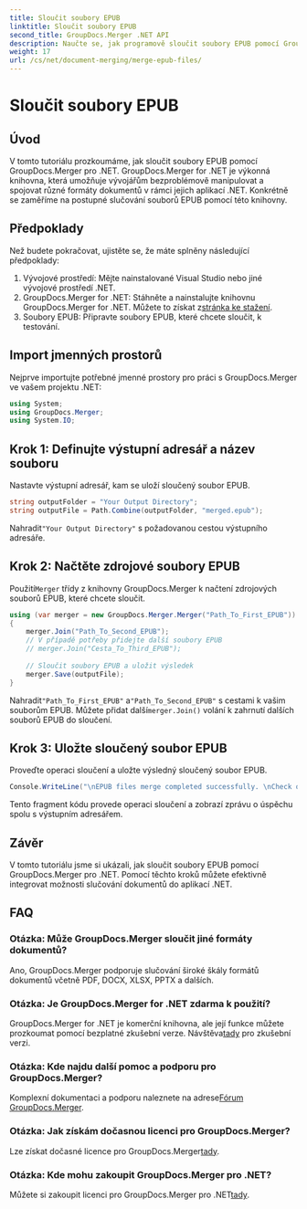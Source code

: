 ```yaml
---
title: Sloučit soubory EPUB
linktitle: Sloučit soubory EPUB
second_title: GroupDocs.Merger .NET API
description: Naučte se, jak programově sloučit soubory EPUB pomocí GroupDocs.Merger for .NET. Postupujte podle našeho podrobného návodu.
weight: 17
url: /cs/net/document-merging/merge-epub-files/
---
```


# Sloučit soubory EPUB

## Úvod
V tomto tutoriálu prozkoumáme, jak sloučit soubory EPUB pomocí GroupDocs.Merger pro .NET. GroupDocs.Merger for .NET je výkonná knihovna, která umožňuje vývojářům bezproblémově manipulovat a spojovat různé formáty dokumentů v rámci jejich aplikací .NET. Konkrétně se zaměříme na postupné slučování souborů EPUB pomocí této knihovny.
## Předpoklady
Než budete pokračovat, ujistěte se, že máte splněny následující předpoklady:
1. Vývojové prostředí: Mějte nainstalované Visual Studio nebo jiné vývojové prostředí .NET.
2.  GroupDocs.Merger for .NET: Stáhněte a nainstalujte knihovnu GroupDocs.Merger for .NET. Můžete to získat z[stránka ke stažení](https://releases.groupdocs.com/merger/net/).
3. Soubory EPUB: Připravte soubory EPUB, které chcete sloučit, k testování.

## Import jmenných prostorů
Nejprve importujte potřebné jmenné prostory pro práci s GroupDocs.Merger ve vašem projektu .NET:
```csharp
using System; 
using GroupDocs.Merger;
using System.IO;
```
## Krok 1: Definujte výstupní adresář a název souboru
Nastavte výstupní adresář, kam se uloží sloučený soubor EPUB.
```csharp
string outputFolder = "Your Output Directory";
string outputFile = Path.Combine(outputFolder, "merged.epub");
```
 Nahradit`"Your Output Directory"` s požadovanou cestou výstupního adresáře.
## Krok 2: Načtěte zdrojové soubory EPUB
 Použití`Merger` třídy z knihovny GroupDocs.Merger k načtení zdrojových souborů EPUB, které chcete sloučit.
```csharp
using (var merger = new GroupDocs.Merger.Merger("Path_To_First_EPUB"))
{
    merger.Join("Path_To_Second_EPUB");
    // V případě potřeby přidejte další soubory EPUB
    // merger.Join("Cesta_To_Third_EPUB");
    
    // Sloučit soubory EPUB a uložit výsledek
    merger.Save(outputFile);
}
```
 Nahradit`"Path_To_First_EPUB"` a`"Path_To_Second_EPUB"` s cestami k vašim souborům EPUB. Můžete přidat další`merger.Join()` volání k zahrnutí dalších souborů EPUB do sloučení.
## Krok 3: Uložte sloučený soubor EPUB
Proveďte operaci sloučení a uložte výsledný sloučený soubor EPUB.
```csharp
Console.WriteLine("\nEPUB files merge completed successfully. \nCheck output in {0}", outputFolder);
```
Tento fragment kódu provede operaci sloučení a zobrazí zprávu o úspěchu spolu s výstupním adresářem.

## Závěr
V tomto tutoriálu jsme si ukázali, jak sloučit soubory EPUB pomocí GroupDocs.Merger pro .NET. Pomocí těchto kroků můžete efektivně integrovat možnosti slučování dokumentů do aplikací .NET.

## FAQ
### Otázka: Může GroupDocs.Merger sloučit jiné formáty dokumentů?
Ano, GroupDocs.Merger podporuje slučování široké škály formátů dokumentů včetně PDF, DOCX, XLSX, PPTX a dalších.
### Otázka: Je GroupDocs.Merger for .NET zdarma k použití?
 GroupDocs.Merger for .NET je komerční knihovna, ale její funkce můžete prozkoumat pomocí bezplatné zkušební verze. Návštěva[tady](https://releases.groupdocs.com/) pro zkušební verzi.
### Otázka: Kde najdu další pomoc a podporu pro GroupDocs.Merger?
 Komplexní dokumentaci a podporu naleznete na adrese[Fórum GroupDocs.Merger](https://forum.groupdocs.com/c/merger/32).
### Otázka: Jak získám dočasnou licenci pro GroupDocs.Merger?
 Lze získat dočasné licence pro GroupDocs.Merger[tady](https://purchase.groupdocs.com/temporary-license/).
### Otázka: Kde mohu zakoupit GroupDocs.Merger pro .NET?
 Můžete si zakoupit licenci pro GroupDocs.Merger pro .NET[tady](https://purchase.groupdocs.com/buy).